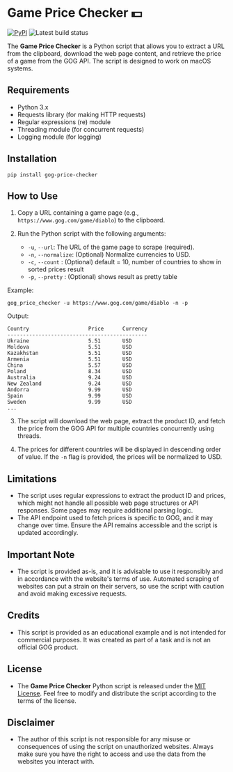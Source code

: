 # Game Price Checker 💵
[![PyPI](https://img.shields.io/pypi/v/gog-price-checker)](https://pypi.org/project/gog-price-checker/)
![Latest build status](https://github.com/iampopovich/gog_price_checker/workflows/upload-python-package/badge.svg)

The **Game Price Checker** is a Python script that allows you to extract a URL from the clipboard, download the web page content, and retrieve the price of a game from the GOG API. The script is designed to work on macOS systems.

## Requirements

- Python 3.x
- Requests library (for making HTTP requests)
- Regular expressions (re) module
- Threading module (for concurrent requests)
- Logging module (for logging)

## Installation
```
pip install gog-price-checker
```

## How to Use

1. Copy a URL containing a game page (e.g., `https://www.gog.com/game/diablo`) to the clipboard.

2. Run the Python script with the following arguments:

    - `-u`, `--url`: The URL of the game page to scrape (required).
    - `-n`, `--normalize`: (Optional) Normalize currencies to USD.
    - `-c`, `--count` : (Optional) default = 10, number of countries to show in sorted prices result
    - `-p`, `--pretty` : (Optional) shows result as pretty table

Example:
```
gog_price_checker -u https://www.gog.com/game/diablo -n -p
```
Output:
```
Country                   Price      Currency
---------------------------------------------
Ukraine                   5.51       USD
Moldova                   5.51       USD
Kazakhstan                5.51       USD
Armenia                   5.51       USD
China                     5.57       USD
Poland                    8.34       USD
Australia                 9.24       USD
New Zealand               9.24       USD
Andorra                   9.99       USD
Spain                     9.99       USD
Sweden                    9.99       USD
...
```

3. The script will download the web page, extract the product ID, and fetch the price from the GOG API for multiple countries concurrently using threads.

4. The prices for different countries will be displayed in descending order of value. If the `-n` flag is provided, the prices will be normalized to USD.

## Limitations

- The script uses regular expressions to extract the product ID and prices, which might not handle all possible web page structures or API responses. Some pages may require additional parsing logic.
- The API endpoint used to fetch prices is specific to GOG, and it may change over time. Ensure the API remains accessible and the script is updated accordingly.

## Important Note

- The script is provided as-is, and it is advisable to use it responsibly and in accordance with the website's terms of use. Automated scraping of websites can put a strain on their servers, so use the script with caution and avoid making excessive requests.

## Credits

- This script is provided as an educational example and is not intended for commercial purposes. It was created as part of a task and is not an official GOG product.

## License

- The **Game Price Checker** Python script is released under the [MIT License](LICENSE). Feel free to modify and distribute the script according to the terms of the license.

## Disclaimer

- The author of this script is not responsible for any misuse or consequences of using the script on unauthorized websites. Always make sure you have the right to access and use the data from the websites you interact with.
